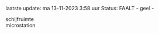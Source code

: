 laatste update: 
ma 13-11-2023  3:58   uur 
Status: FAALT - geel - 
<div class="service Y">schijfruimte</div><div class="service Y">microstation</div>